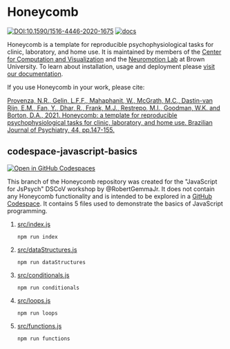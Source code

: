 # Honeycomb

[![DOI:10.1590/1516-4446-2020-1675](https://img.shields.io/badge/DOI-10.1590%2F1516--4446--2020--1675-orange)](https://doi.org/10.1590/1516-4446-2020-1675) [![docs](https://img.shields.io/badge/docs-stable-blue)](https://brown-ccv.github.io/honeycomb-docs/)

Honeycomb is a template for reproducible psychophysiological tasks for clinic, laboratory, and home use. It is maintained by members of the [Center for Computation and Visualization](https://ccv.brown.edu) and the [Neuromotion Lab](http://borton.engin.brown.edu/) at Brown University. To learn about installation, usage and deployment please [visit our documentation](https://brown-ccv.github.io/honeycomb-docs/).

If you use Honeycomb in your work, please cite:

[Provenza, N.R., Gelin, L.F.F., Mahaphanit, W., McGrath, M.C., Dastin-van Rijn, E.M., Fan, Y., Dhar, R., Frank, M.J., Restrepo, M.I., Goodman, W.K. and Borton, D.A., 2021. Honeycomb: a template for reproducible psychophysiological tasks for clinic, laboratory, and home use. Brazilian Journal of Psychiatry, 44, pp.147-155.](https://doi.org/10.1590/1516-4446-2020-1675)

## codespace-javascript-basics

[![Open in GitHub Codespaces](https://github.com/codespaces/badge.svg)](https://codespaces.new/brown-ccv/honeycomb)

This branch of the Honeycomb repository was created for the "JavaScript for JsPsych" DSCoV workshop by @RobertGemmaJr. It does not contain any Honeycomb functionality and is intended to be explored in a [GitHub Codespace](https://docs.github.com/en/codespaces/overview). It contains 5 files used to demonstrate the basics of JavaScript programming.

1. [src/index.js](src/index.js)

   ```shell
   npm run index
   ```

2. [src/dataStructures.js](src/dataStructures.js)

   ```shell
   npm run dataStructures
   ```

3. [src/conditionals.js](src/conditionals.js)

   ```shell
   npm run conditionals
   ```

4. [src/loops.js](src/loops.js)

   ```shell
   npm run loops
   ```

5. [src/functions.js](src/functions.js)

   ```shell
   npm run functions
   ```
